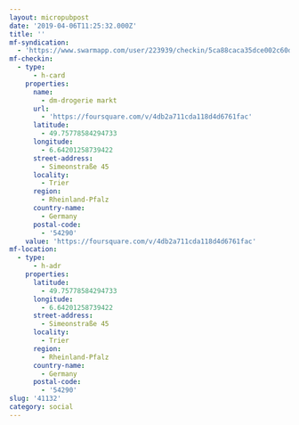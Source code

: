 ```yaml
---
layout: micropubpost
date: '2019-04-06T11:25:32.000Z'
title: ''
mf-syndication:
  - 'https://www.swarmapp.com/user/223939/checkin/5ca88caca35dce002c60d48b'
mf-checkin:
  - type:
      - h-card
    properties:
      name:
        - dm-drogerie markt
      url:
        - 'https://foursquare.com/v/4db2a711cda118d4d6761fac'
      latitude:
        - 49.75778584294733
      longitude:
        - 6.64201258739422
      street-address:
        - Simeonstraße 45
      locality:
        - Trier
      region:
        - Rheinland-Pfalz
      country-name:
        - Germany
      postal-code:
        - '54290'
    value: 'https://foursquare.com/v/4db2a711cda118d4d6761fac'
mf-location:
  - type:
      - h-adr
    properties:
      latitude:
        - 49.75778584294733
      longitude:
        - 6.64201258739422
      street-address:
        - Simeonstraße 45
      locality:
        - Trier
      region:
        - Rheinland-Pfalz
      country-name:
        - Germany
      postal-code:
        - '54290'
slug: '41132'
category: social
---
```

